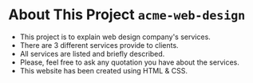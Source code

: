 # About This Project `acme-web-design`

- This project is to explain web design company's services.
- There are 3 different services provide to clients.
- All services are listed and briefly described.
- Please, feel free to ask any quotation you have about the services.
- This website has been created using HTML & CSS.

